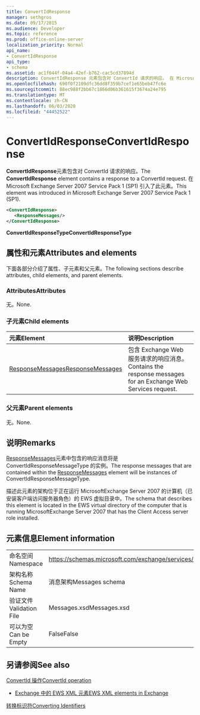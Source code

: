 ```yaml
---
title: ConvertIdResponse
manager: sethgros
ms.date: 09/17/2015
ms.audience: Developer
ms.topic: reference
ms.prod: office-online-server
localization_priority: Normal
api_name:
- ConvertIdResponse
api_type:
- schema
ms.assetid: ac1f044f-04a4-42ef-b762-cac5cd37894d
description: ConvertIdResponse 元素包含对 ConvertId 请求的响应。 在 Microsoft Exchange Server 2007 Service Pack 1 (SP1) 引入了此元素。
ms.openlocfilehash: 690f0f2109dfc36dd8f359b7cef1e65beb47fc6e
ms.sourcegitcommit: 88ec988f2bb67c1866d06b361615f3674a24e795
ms.translationtype: MT
ms.contentlocale: zh-CN
ms.lasthandoff: 06/03/2020
ms.locfileid: "44452522"
---
```

# <a name="convertidresponse"></a><span data-ttu-id="af1c3-104">ConvertIdResponse</span><span class="sxs-lookup"><span data-stu-id="af1c3-104">ConvertIdResponse</span></span>

<span data-ttu-id="af1c3-105">**ConvertIdResponse**元素包含对 ConvertId 请求的响应。</span><span class="sxs-lookup"><span data-stu-id="af1c3-105">The **ConvertIdResponse** element contains a response to a ConvertId request.</span></span> <span data-ttu-id="af1c3-106">在 Microsoft Exchange Server 2007 Service Pack 1 (SP1) 引入了此元素。</span><span class="sxs-lookup"><span data-stu-id="af1c3-106">This element was introduced in Microsoft Exchange Server 2007 Service Pack 1 (SP1).</span></span> 
  
```xml
<ConvertIdResponse>
   <ResponseMessages/>
</ConvertIdResponse>
```

 <span data-ttu-id="af1c3-107">**ConvertIdResponseType**</span><span class="sxs-lookup"><span data-stu-id="af1c3-107">**ConvertIdResponseType**</span></span>
## <a name="attributes-and-elements"></a><span data-ttu-id="af1c3-108">属性和元素</span><span class="sxs-lookup"><span data-stu-id="af1c3-108">Attributes and elements</span></span>

<span data-ttu-id="af1c3-109">下面各部分介绍了属性、子元素和父元素。</span><span class="sxs-lookup"><span data-stu-id="af1c3-109">The following sections describe attributes, child elements, and parent elements.</span></span>
  
### <a name="attributes"></a><span data-ttu-id="af1c3-110">Attributes</span><span class="sxs-lookup"><span data-stu-id="af1c3-110">Attributes</span></span>

<span data-ttu-id="af1c3-111">无。</span><span class="sxs-lookup"><span data-stu-id="af1c3-111">None.</span></span>
  
### <a name="child-elements"></a><span data-ttu-id="af1c3-112">子元素</span><span class="sxs-lookup"><span data-stu-id="af1c3-112">Child elements</span></span>

|<span data-ttu-id="af1c3-113">**元素**</span><span class="sxs-lookup"><span data-stu-id="af1c3-113">**Element**</span></span>|<span data-ttu-id="af1c3-114">**说明**</span><span class="sxs-lookup"><span data-stu-id="af1c3-114">**Description**</span></span>|
|:-----|:-----|
|[<span data-ttu-id="af1c3-115">ResponseMessages</span><span class="sxs-lookup"><span data-stu-id="af1c3-115">ResponseMessages</span></span>](responsemessages.md) <br/> |<span data-ttu-id="af1c3-116">包含 Exchange Web 服务请求的响应消息。</span><span class="sxs-lookup"><span data-stu-id="af1c3-116">Contains the response messages for an Exchange Web Services request.</span></span>  <br/> |
   
### <a name="parent-elements"></a><span data-ttu-id="af1c3-117">父元素</span><span class="sxs-lookup"><span data-stu-id="af1c3-117">Parent elements</span></span>

<span data-ttu-id="af1c3-118">无。</span><span class="sxs-lookup"><span data-stu-id="af1c3-118">None.</span></span>
  
## <a name="remarks"></a><span data-ttu-id="af1c3-119">说明</span><span class="sxs-lookup"><span data-stu-id="af1c3-119">Remarks</span></span>

<span data-ttu-id="af1c3-120">[ResponseMessages](responsemessages.md)元素中包含的响应消息将是 ConvertIdResponseMessageType 的实例。</span><span class="sxs-lookup"><span data-stu-id="af1c3-120">The response messages that are contained within the [ResponseMessages](responsemessages.md) element will be instances of ConvertIdResponseMessageType.</span></span> 
  
<span data-ttu-id="af1c3-121">描述此元素的架构位于正在运行 MicrosoftExchange Server 2007 的计算机（已安装客户端访问服务器角色）的 EWS 虚拟目录中。</span><span class="sxs-lookup"><span data-stu-id="af1c3-121">The schema that describes this element is located in the EWS virtual directory of the computer that is running MicrosoftExchange Server 2007 that has the Client Access server role installed.</span></span>
  
## <a name="element-information"></a><span data-ttu-id="af1c3-122">元素信息</span><span class="sxs-lookup"><span data-stu-id="af1c3-122">Element information</span></span>

|||
|:-----|:-----|
|<span data-ttu-id="af1c3-123">命名空间</span><span class="sxs-lookup"><span data-stu-id="af1c3-123">Namespace</span></span>  <br/> |https://schemas.microsoft.com/exchange/services/2006/messages  <br/> |
|<span data-ttu-id="af1c3-124">架构名称</span><span class="sxs-lookup"><span data-stu-id="af1c3-124">Schema Name</span></span>  <br/> |<span data-ttu-id="af1c3-125">消息架构</span><span class="sxs-lookup"><span data-stu-id="af1c3-125">Messages schema</span></span>  <br/> |
|<span data-ttu-id="af1c3-126">验证文件</span><span class="sxs-lookup"><span data-stu-id="af1c3-126">Validation File</span></span>  <br/> |<span data-ttu-id="af1c3-127">Messages.xsd</span><span class="sxs-lookup"><span data-stu-id="af1c3-127">Messages.xsd</span></span>  <br/> |
|<span data-ttu-id="af1c3-128">可以为空</span><span class="sxs-lookup"><span data-stu-id="af1c3-128">Can be Empty</span></span>  <br/> |<span data-ttu-id="af1c3-129">False</span><span class="sxs-lookup"><span data-stu-id="af1c3-129">False</span></span>  <br/> |
   
## <a name="see-also"></a><span data-ttu-id="af1c3-130">另请参阅</span><span class="sxs-lookup"><span data-stu-id="af1c3-130">See also</span></span>



[<span data-ttu-id="af1c3-131">ConvertId 操作</span><span class="sxs-lookup"><span data-stu-id="af1c3-131">ConvertId operation</span></span>](convertid-operation.md)


- [<span data-ttu-id="af1c3-132">Exchange 中的 EWS XML 元素</span><span class="sxs-lookup"><span data-stu-id="af1c3-132">EWS XML elements in Exchange</span></span>](ews-xml-elements-in-exchange.md)


[<span data-ttu-id="af1c3-133">转换标识符</span><span class="sxs-lookup"><span data-stu-id="af1c3-133">Converting Identifiers</span></span>](https://msdn.microsoft.com/library/a5391746-b6ef-4f48-8fc8-8255258651aa%28Office.15%29.aspx)

